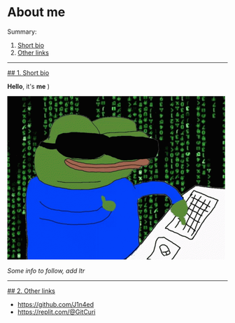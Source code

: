 # About me

Summary:

1. [Short bio](#short_bio)
2. [Other links](#other_links)

---
[## 1. Short bio](#short_bio)

**Hello**, it's **me** )

![](/images/pepe.gif)

_Some info to follow, add ltr_

---
[## 2. Other links](#other_links)

- <https://github.com/J1n4ed>
- <https://replit.com/@GitCuri>
